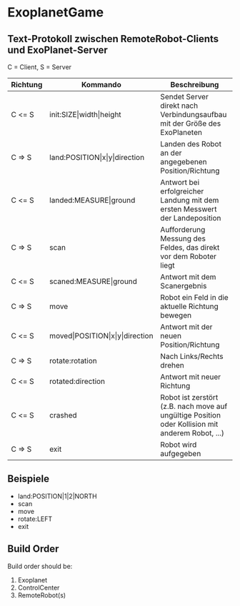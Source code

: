 # ExoplanetGame

## Text-Protokoll zwischen RemoteRobot-Clients und ExoPlanet-Server
C = Client,
S = Server

| Richtung | Kommando                | Beschreibung |
|----------|-------------------------|--------------|
| C <= S   | init:SIZE\|width\|height | Sendet Server direkt nach Verbindungsaufbau mit der Größe des ExoPlaneten |
| C => S   | land:POSITION\|x\|y\|direction | Landen des Robot an der angegebenen Position/Richtung |
| C <= S   | landed:MEASURE\|ground  | Antwort bei erfolgreicher Landung mit dem ersten Messwert der Landeposition |
| C => S   | scan                    | Aufforderung Messung des Feldes, das direkt vor dem Roboter liegt |
| C <= S   | scaned:MEASURE\|ground  | Antwort mit dem Scanergebnis |
| C => S   | move                    | Robot ein Feld in die aktuelle Richtung bewegen |
| C <= S   | moved\|POSITION\|x\|y\|direction  | Antwort mit der neuen Position/Richtung |
| C => S   | rotate:rotation         | Nach Links/Rechts drehen |
| C <= S   | rotated:direction       | Antwort mit neuer Richtung |
| C <= S   | crashed                 | Robot ist zerstört (z.B. nach move auf ungültige Position oder Kollision mit anderem Robot, ...)|
| C => S   | exit                    |Robot wird aufgegeben|

## Beispiele

- land:POSITION|1|2|NORTH
- scan
- move
- rotate:LEFT
- exit


## Build Order

Build order should be:
1. Exoplanet
2. ControlCenter
3. RemoteRobot(s)
